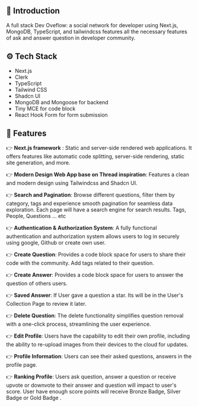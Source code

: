 ## <a name="introduction">🤖 Introduction</a>

A full stack Dev Oveflow: a social network for developer using Next.js, MongoDB, TypeScript, and tailwindcss features all the necessary features of ask and answer question in developer community.

## <a name="tech-stack">⚙️ Tech Stack</a>

- Next.js
- Clerk
- TypeScript
- Tailwind CSS
- Shadcn UI
- MongoDB and Mongoose for backend
- Tiny MCE for code block
- React Hook Form for form submission

## <a name="features">🔋 Features</a>

👉 **Next.js framework** : Static and server-side rendered web applications. It offers features like automatic code splitting, server-side rendering, static site generation, and more.

👉 **Modern Design Web App base on Thread inspiration**: Features a clean and modern design using Tailwindcss and Shadcn UI.

👉 **Search and Pagination**: Browse different questions, filter them by category, tags and experience smooth pagination for seamless data exploration. Each page will have a search engine for search results. Tags, People, Questions ... etc

👉 **Authentication & Authorization System**: A fully functional authentication and authorization system allows users to log in securely using google, Github or create own user.

👉 **Create Question**: Provides a code block space for users to share their code with the community. Add tags related to their question.

👉 **Create Answer**: Provides a code block space for users to answer the question of others users.

👉 **Saved Answer**: If User gave a question a star. Its will be in the User's Collection Page to review it later.

👉 **Delete Question**: The delete functionality simplifies question removal with a one-click process, streamlining the user experience.

👉 **Edit Profile**: Users have the capability to edit their own profile, including the ability to re-upload images from their devices to the cloud for updates.

👉 **Profile Information**: Users can see their asked questions, answers in the profile page.

👉 **Ranking Profile**: Users ask question, answer a question or receive upvote or downvote to their answer and question will impact to user's score. User have enough score points will receive Bronze Badge, Silver Badge or Gold Badge .
